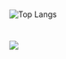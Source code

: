 #
<!--![Garam's GitHub stats](https://github-readme-stats.vercel.app/api?username=garam-park)-->
![Top Langs](https://github-readme-stats.vercel.app/api/top-langs/?username=garam-park&layout=compact&hide=html,css,scss,php,javascript)

# 
<img src="https://img.shields.io/badge/Youtube-red?style=flate-square&logo=youtube&label=story.g&link=https%3A%2F%2Fwww.youtube.com%2F%40story.g">
